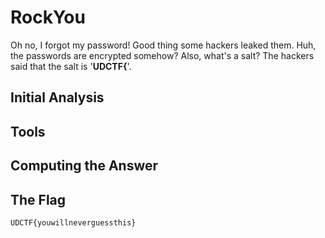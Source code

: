 # RockYou
Oh no, I forgot my password! Good thing some hackers leaked them. Huh, the passwords are encrypted somehow? Also, what's a salt? The hackers said that  the salt is '<b>UDCTF{</b>'.

## Initial Analysis 



## Tools 



## Computing the Answer 



## The Flag 
```bash
UDCTF{youwillneverguessthis}
```